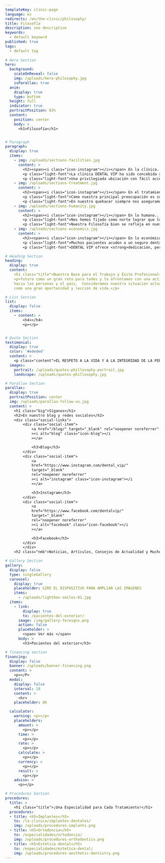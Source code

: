 ```yaml
---
templateKey: clinic-page
language: es
redirects: /en/the-clinic/philosophy/
title: Filosofía
description: seo description
keywords:
  - default keyowrd
published: true
tags:
  - default tag
  
# Hero Section 
hero:
  background:
    scaleOnReveal: false
    img: /uploads/hero-philosophy.jpg
    isParallax: true
  anim:
    display: true
    type: bottom
  height: full
  indicator: true
  portraitPosition: 83%
  content:
    position: center
    body: >
      <h1>Filosofía</h1>


# Paragraph
paragraph:
  display: true
  items:
    - img: /uploads/sections-facilities.jpg
      content: >
        <h2><span><i class="icon-instagram"></i></span> En la clínica...</h2>
        <p class="light-font">La clínica DENTAL VIP ha sido concebida y diseñada para que el paciente se sienta inmerso en un ambiente acogedor y disfrute de <strong>un clima relajado, tranquilo y de máximo confort,</strong> desde el mismo momento en que es recibido y a lo largo de toda su visita. <strong>Contamos con unas modernas y cómodas instalaciones, la mejor tecnología de vanguardia, los equipos más avanzados y un reconocido grupo de Odontólogos Especialistas de alto nivel.</strong> Esto nos permite ofrecer un nuevo concepto en Odontología: <em>moderna, integral y especializada</em>.</p>
        <p class="light-font">Una privilegiada ubicación con fácil acceso, la disponibilidad de estacionamiento estructural en el propio inmueble y la presencia permanente de un numeroso personal de seguridad privada conforman también parte esencial de nuestra concepción de servicio, de nuestra intención por hacer de su experiencia global algo positivo y de nuestro gran empeño por <strong>lograr que su calendario de visitas sea lo más cómodo, expedito y seguro posible.</strong></p>
    - img: /uploads/sections-treatment.jpg
      content: >
        <h2><span><i class="icon-instagram"></i></span> En el tratamiento...</h2>
        <p class="light-font">Como nuestra principal preocupación es su salud, en DENTAL VIP <strong>trabajamos con los materiales e instrumentos de mayor calidad.</strong> Garantizamos ética en los servicios y óptimos resultados en la resolución de casos clínicos de alta complejidad. Para ello, nos valemos de <strong>competencia profesional, compromiso, flexibilidad y capacidad de innovación.</strong> Además, somos un equipo multidisciplinario que se mantiene en constante evolución, entrenándonos día a día en las nuevas técnicas y procedimientos que nos permitan mejorar aún más los resultados estéticos y funcionales de todos nuestros tratamientos.</p>
        <p class="light-font">En nuestro quehacer siempre nos aseguramos de proporcionar <strong>un servicio Médico-Odontológico completamente personalizado y ajustado a sus necesidades.</strong> Nuestro coordinador clínico hará que los Especialistas trabajen en equipo, poniendo a su disposición <strong>experiencia, conocimiento científico y los más recientes avances en el campo de la salud oral.</strong></p>
    - img: /uploads/sections-humanity.jpg
      content: >
        <h2><span><i class="icon-instagram"></i></span> En lo humano...</h2>
        <p class="light-font">Nos hemos fijado como norte lograr que los pacientes reciban la mejor atención, por ello ofrecemos siempre <strong>un trato personal, amable, sincero y muy profesional por parte de todo el equipo humano que labora en la institución.</strong> Transparencia, honestidad, tolerancia y equidad en la colaboración constituyen nuestra base para el éxito, la armonía y la satisfacción en el trabajo. Aunque los resultados del tratamiento sean siempre su principal motivación, intentaremos ir más allá para superar expectativas, lograr su entera aprobación y <strong>consolidarnos como centro de referencia para amigos y familiares cercanos.</strong></p>
        <p class="light-font">Nuestra Filosofía bien se refleja en nuestro gran esfuerzo por <strong>conseguir una buena comunicación entre el Odontólogo y el Paciente.</strong> Para nosotros es fundamental que Usted logre comprender y razonar cuál es su problema dental, cuáles fueron sus causas y cuáles son sus consecuencias y alternativas terapéuticas, para que juntos logremos darle solución y podamos además prevenir su recurrencia. Claro debe quedar que <strong>la prevención es la piedra angular de toda estrategia en salud.</strong></p>
    - img: /uploads/sections-economics.jpg
      content: >
        <h2><span><i class="icon-instagram"></i></span> En lo económico...</h2>
        <p class="light-font">Muchos pacientes acuden a un seguro dental, a una franquicia o a una clínica popular por el precio que ofrecen, pero generalmente la atención es muy básica, masiva, poco especializada y ofrecida por odontólogos itinerantes que apenas se inician en la profesión. <strong>Cuando de atención privada se trate, desconfíe siempre de las consultas gratis, ofertas 2x1 y honorarios excesivamente bajos, ya que suelen encubrir un gran deterioro de la calidad asistencial</strong> que puede poner en riesgo su salud y hacerle presa fácil de la mala praxis profesional. Trabajar muy rápido, atender muchos pacientes, delegar funciones y escatimar al máximo en formación académica, infraestructura, tecnología, bioseguridad y gastos de material clínico; es filosofía común en aquellos que ofertan odontología barata. </p>
        <p class="light-font">DENTAL VIP ofrece <strong>dedicación, personalización, excelencia y exclusividad,</strong> combinando lo mejor de la Odontología Integral Especializada con la tecnología más actual y relevante, todo ello <strong>a precios justos y verdaderamente favorables,</strong> con seguridad por debajo de los de nuestra competencia directa. </p>

# Heading Section
heading:
  display: true
  content:
    <h1 class="title">Nuestra Base para el Trabajo y Éxito Profesional</h1>
    <p>futuro como un gran reto para todos y lo afrontamos con una actitud altamente positiva
    hacia las personas y el país.  Consideramos nuestra situación actual y sus matices
    como una gran oportunidad y lección de vida.</p>

# List Section
list:
  display: false
  items:
    - content: >
        <h4></h4>
        <p></p>


# Quote Section
testimonial:
  display: true
  color: '#ededed'
  content: >
    <p class="content">EL RESPETO A LA VIDA Y A LA INTEGRIDAD DE LA PERSONA HUMANA, EL FOMENTO Y LA PRESERVACIÓN DE LA SALUD, COMO COMPONENTE DEL DESARROLLO Y BIENESTAR SOCIAL, Y SU PROYECCIÓN EFECTIVA A LA COMUNIDAD; CONSTITUYEN EN TODAS LAS CIRCUNSTANCIAS EL DEBER PRIMORDIAL DEL ODONTÓLOGO".</p>
  images:
    portrait: /uploads/quotes-phillosophy-portrait.jpg
    landscape: /uploads/quotes-phillosophy.jpg

# Parallax Section
parallax:
  display: true
  portraitPosition: center
  img: /uploads/parallax-follow-us.jpg
  content: >
    <h1 class="big">Síganos</h1>
    <h2>En nuestro blog y redes sociales</h2>
    <div class="social-links">
        <div class="social-item">
            <a href="/blog/" target="_blank" rel="noopener noreferrer"
            ><i alt="blog" class="icon-blog"></i
            ></a>

            <h3>Blog</h3>
        </div>
        <div class="social-item">
            <a
            href="https://www.instagram.com/dental_vip/"
            target="_blank"
            rel="noopener noreferrer"
            ><i alt="instagram" class="icon-instagram"></i
            ></a>

            <h3>Instagram</h3>
        </div>
        <div class="social-item">
            <a
            href="https://www.facebook.com/dentalvip/"
            target="_blank"
            rel="noopener noreferrer"
            ><i alt="facebook" class="icon-facebook"></i
            ></a>

            <h3>Facebook</h3>
        </div>
        </div>
    <h2 class="nmb">Noticias, Artículos, Consejos de Actualidad y Mucho Más...</h2>

# Gallery Section
gallery:
  display: false
  type: singleGallery
  carousel:
    display: true
    placeholder: GIRE EL DISPOSITIVO PARA AMPLIAR LAS IMÁGENES
    items:
      - /uploads/lightbox-smiles-01.jpg
  items:
    - link:
        display: true
        to: /pacientes-del-exterior/
      image: /img/gallery-foreigns.png
      action: false
      placeholder: >
        <span> Ver más </span>
      body: >
        <h3>Pacientes del exterior</h3>

# financing section
financing:
  display: false
  banner: /uploads/banner-financing.png
  content: >
    <p></P>
  modal:
    display: false
    interval: 10
    content: >
      <hr>
    placeholder: OK

  calculator:
    warning: <p></p>
    placeholders:
      amount: >
        <p></p>
      time: >
        <p></p>
      rate: >
        <p></p>
      calculate: >
        <p></p>
      currency: >
        <p></p>
      result: >
        <p></p>
    advise: >
      <p></p>

# Procedures Section
procedures:
  title: >
    <h1 class="title">¡Una Especialidad para Cada Tratamiento!</h1>
  procedures:
  - title: <h5>Implantes</h5>
    to: /la-clinica/implantes-dentales/
    img: /uploads/procedures-implants.png
  - title: <h5>Ortodoncia</h5>
    to: /especialidades/ortodoncia/
    img: /uploads/procedures-orthodontics.png
  - title: <h5>Estética dental</h5>
    to: /especialidades/estetica-dental/
    img: /uploads/procedures-aesthetic-dentistry.png
---
```

